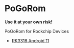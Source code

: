 # PoGoRom

**Use it at your own risk!**

PoGoRom for Rockchip Devices

 - [RK3318 Android 11](PoGoRom_RK3318_Android11/README.md)
